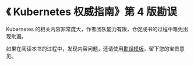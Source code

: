 # 《 Kubernetes 权威指南》第 4 版勘误

Kubernetes 的相关内容非常庞大，作者团队能力有限，仓促成书的过程中难免出现纰漏。

如果在阅读本书的过程中，发现内容问题，还请使用[勘误模板](K8sDefinitiveGuide-V4-corrigendum/issues/new?assignees=&labels=type%2Fcorrigendum&template=corrigendum.md)，留下您的宝贵意见。
